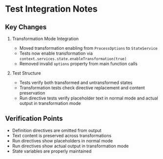 # Test Integration Notes

## Key Changes

1. Transformation Mode Integration
   - Moved transformation enabling from `ProcessOptions` to `StateService`
   - Tests now enable transformation via `context.services.state.enableTransformation(true)`
   - Removed invalid `options` property from main function calls

2. Test Structure
   - Tests verify both transformed and untransformed states
   - Transformation tests check directive replacement and content preservation
   - Run directive tests verify placeholder text in normal mode and actual output in transformation mode

## Verification Points

- Definition directives are omitted from output
- Text content is preserved across transformations
- Run directives show placeholders in normal mode
- Run directives show actual output in transformation mode
- State variables are properly maintained 
